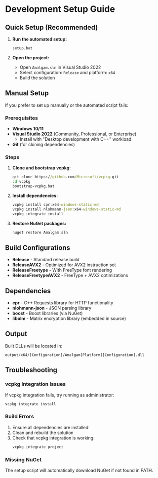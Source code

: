 # Development Setup Guide

## Quick Setup (Recommended)

1. **Run the automated setup:**
   ```cmd
   setup.bat
   ```

2. **Open the project:**
   - Open `Amalgam.sln` in Visual Studio 2022
   - Select configuration: `Release` and platform: `x64`
   - Build the solution

## Manual Setup

If you prefer to set up manually or the automated script fails:

### Prerequisites

- **Windows 10/11**
- **Visual Studio 2022** (Community, Professional, or Enterprise)
  - Install with "Desktop development with C++" workload
- **Git** (for cloning dependencies)

### Steps

1. **Clone and bootstrap vcpkg:**
   ```cmd
   git clone https://github.com/Microsoft/vcpkg.git
   cd vcpkg
   bootstrap-vcpkg.bat
   ```

2. **Install dependencies:**
   ```cmd
   vcpkg install cpr:x64-windows-static-md
   vcpkg install nlohmann-json:x64-windows-static-md
   vcpkg integrate install
   ```

3. **Restore NuGet packages:**
   ```cmd
   nuget restore Amalgam.sln
   ```

## Build Configurations

- **Release** - Standard release build
- **ReleaseAVX2** - Optimized for AVX2 instruction set
- **ReleaseFreetype** - With FreeType font rendering
- **ReleaseFreetypeAVX2** - FreeType + AVX2 optimizations

## Dependencies

- **cpr** - C++ Requests library for HTTP functionality
- **nlohmann-json** - JSON parsing library
- **boost** - Boost libraries (via NuGet)
- **libolm** - Matrix encryption library (embedded in source)

## Output

Built DLLs will be located in:
```
output/x64/[Configuration]/Amalgam[Platform][Configuration].dll
```

## Troubleshooting

### vcpkg Integration Issues
If vcpkg integration fails, try running as administrator:
```cmd
vcpkg integrate install
```

### Build Errors
1. Ensure all dependencies are installed
2. Clean and rebuild the solution
3. Check that vcpkg integration is working:
   ```cmd
   vcpkg integrate project
   ```

### Missing NuGet
The setup script will automatically download NuGet if not found in PATH.
